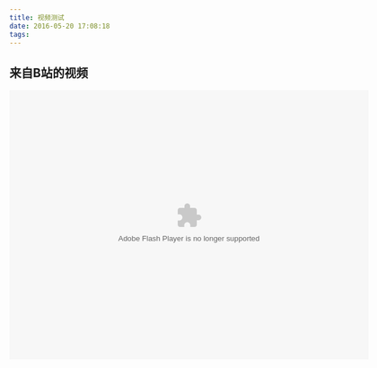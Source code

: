 ```yaml
---
title: 视频测试
date: 2016-05-20 17:08:18
tags:
---
```


## 来自B站的视频

<center>
  <embed height="480" width="640" quality="high" allowfullscreen="true"         type="application/x-shockwave-flash" src="http://static.hdslb.com/miniloader.swf" flashvars="aid=4683857&page=1" pluginspage="http://www.adobe.com/shockwave/download/download.cgi?P1_Prod_Version=ShockwaveFlash">
  </embed>
</center>
